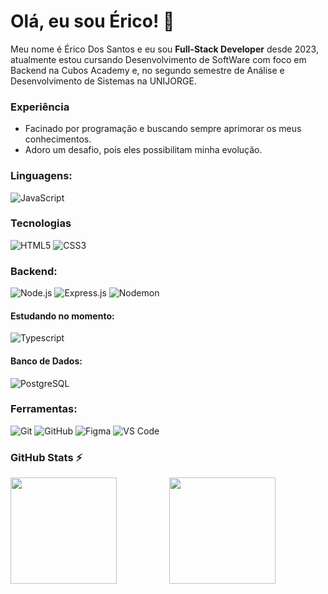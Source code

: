 # Olá, eu sou Érico! 👋

Meu nome é Érico Dos Santos e eu sou **Full-Stack Developer** desde 2023, 
atualmente estou cursando Desenvolvimento de SoftWare com foco em Backend na Cubos Academy e,
no segundo semestre de Análise e Desenvolvimento de Sistemas na UNIJORGE.

### Experiência 
-   Facinado por programação e buscando sempre aprimorar os meus conhecimentos.                       
-   Adoro um desafio, pois eles possibilitam minha evolução.

### Linguagens:
![JavaScript](https://img.shields.io/badge/-JavaScript-F7DF1E?style=for-the-badge&logo=javascript&logoColor=black)

### Tecnologias
 ![HTML5](https://img.shields.io/badge/-HTML5-E34F26?style=for-the-badge&logo=html5&logoColor=white) ![CSS3](https://img.shields.io/badge/-CSS3-1572B6?style=for-the-badge&logo=css3&logoColor=white) 

### Backend:
![Node.js](https://img.shields.io/badge/-Node.js-339933?style=for-the-badge&logo=node.js&logoColor=white) ![Express.js](https://img.shields.io/badge/-Express.js-000000?style=for-the-badge&logo=express&logoColor=white) ![Nodemon](https://img.shields.io/badge/-Nodemon-76D04B?style=for-the-badge&logo=nodemon&logoColor=white)

#### Estudando no momento:
![Typescript](https://img.shields.io/badge/TypeScript-007ACC?style=for-the-badge&logo=typescript&logoColor=white)&nbsp;

#### Banco de Dados:
![PostgreSQL](https://img.shields.io/badge/-PostgreSQL-336791?style=for-the-badge&logo=postgresql&logoColor=white)

### Ferramentas:
![Git](https://img.shields.io/badge/-Git-F05032?style=for-the-badge&logo=git&logoColor=white) ![GitHub](https://img.shields.io/badge/-GitHub-181717?style=for-the-badge&logo=github&logoColor=white) ![Figma](https://img.shields.io/badge/figma-%23F24E1E.svg?style=for-the-badge&logo=figma&logoColor=white) ![VS Code](https://img.shields.io/badge/VS%20Code-0078d7.svg?style=for-the-badge&logo=visual-studio-code&logoColor=white)

### GitHub Stats ⚡
<div align="center">
  <img height="170px" align="left" src="https://github-readme-stats.vercel.app/api/top-langs/?username=dERICOd&layout=compact&langs_count=7&bg_color=0D1117&text_color=C9D1D9&title_color=ffff&icon_color=8957e5&hide_border=true" />
  <img height="170px" src="https://github-readme-stats.vercel.app/api?username=dERICOd&show_icons=true&bg_color=0D1117&text_color=C9D1D9&title_color=ffff&icon_color=8957e5&hide_border=true" />
</div>

